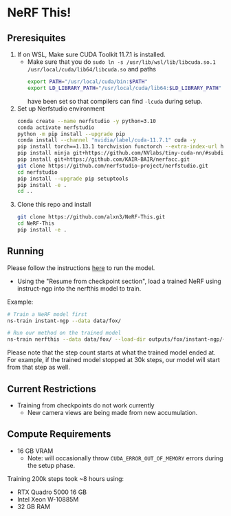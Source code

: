 # NeRF This!

## Preresiquites
1. If on WSL, Make sure CUDA Toolkit 11.7.1 is installed.
   - Make sure that you do `sudo ln -s /usr/lib/wsl/lib/libcuda.so.1 /usr/local/cuda/lib64/libcuda.so` and paths
      ```sh
      export PATH="/usr/local/cuda/bin:$PATH"
      export LD_LIBRARY_PATH="/usr/local/cuda/lib64:$LD_LIBRARY_PATH"
      ```
      have been set so that compilers can find `-lcuda` during setup.
2. Set up Nerfstudio environment
   ```sh
   conda create --name nerfstudio -y python=3.10
   conda activate nerfstudio
   python -m pip install --upgrade pip
   conda install --channel "nvidia/label/cuda-11.7.1" cuda -y
   pip install torch==1.13.1 torchvision functorch --extra-index-url https://download.pytorch.org/whl/cu117
   pip install ninja git+https://github.com/NVlabs/tiny-cuda-nn/#subdirectory=bindings/torch
   pip install git+https://github.com/KAIR-BAIR/nerfacc.git
   git clone https://github.com/nerfstudio-project/nerfstudio.git
   cd nerfstudio
   pip install --upgrade pip setuptools
   pip install -e .
   cd ..
   ```
3. Clone this repo and install
   ```sh
   git clone https://github.com/alxn3/NeRF-This.git
   cd NeRF-This
   pip install -e .
   ```

## Running

Please follow the instructions [here](https://docs.nerf.studio/en/latest/quickstart/first_nerf.html) to run the model.
- Using the "Resume from checkpoint section", load a trained NeRF using instruct-ngp into the nerfthis model to train.

Example:
```sh
# Train a NeRF model first
ns-train instant-ngp --data data/fox/

# Run our method on the trained model
ns-train nerfthis --data data/fox/ --load-dir outputs/fox/instant-ngp/{...}/nerfstudio_models/
```

Please note that the step count starts at what the trained model ended at. For example, if the trained model stopped at 30k steps, our model will start from that step as well.

## Current Restrictions
- Training from checkpoints do not work currently
  - New camera views are being made from new accumulation.


## Compute Requirements
- 16 GB VRAM
  - Note: will occasionally throw `CUDA_ERROR_OUT_OF_MEMORY` errors during the setup phase.

Training 200k steps took ~8 hours using:
- RTX Quadro 5000 16 GB
- Intel Xeon W-10885M
- 32 GB RAM